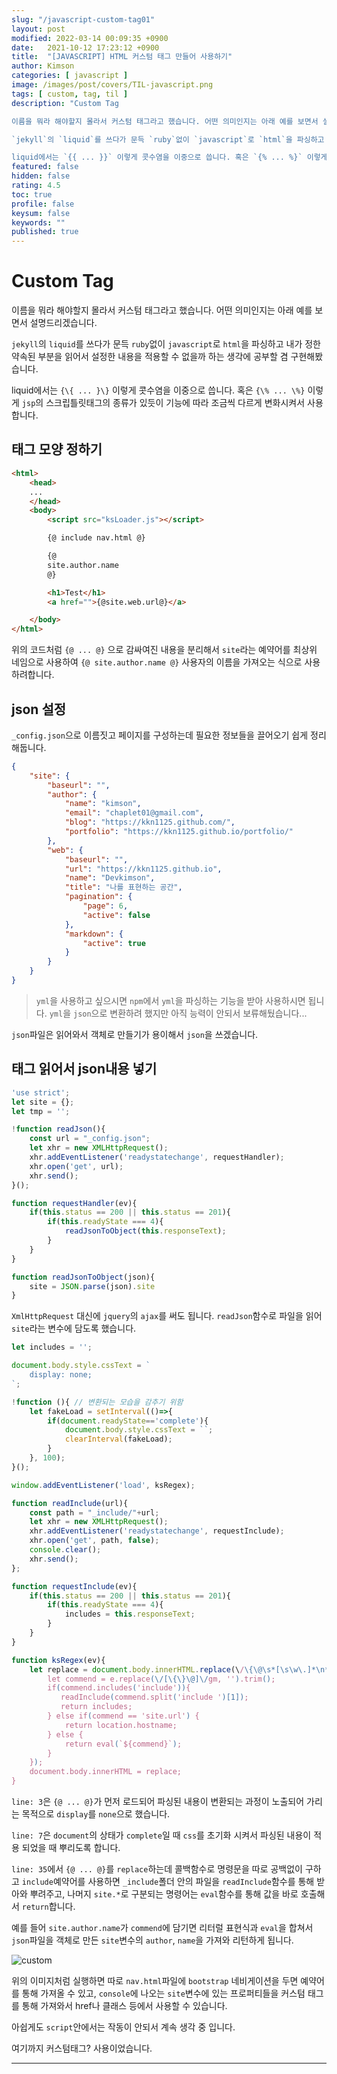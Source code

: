 ```yaml
---
slug: "/javascript-custom-tag01"
layout: post
modified: 2022-03-14 00:09:35 +0900
date:   2021-10-12 17:23:12 +0900
title:  "[JAVASCRIPT] HTML 커스텀 태그 만들어 사용하기"
author: Kimson
categories: [ javascript ]
image: /images/post/covers/TIL-javascript.png
tags: [ custom, tag, til ]
description: "Custom Tag

이름을 뭐라 해야할지 몰라서 커스텀 태그라고 했습니다. 어떤 의미인지는 아래 예를 보면서 설명드리겠습니다.

`jekyll`의 `liquid`를 쓰다가 문득 `ruby`없이 `javascript`로 `html`을 파싱하고 내가 정한 약속된 부분을 읽어서 설정한 내용을 적용할 수 없을까 하는 생각에 공부할 겸 구현해봤습니다.

liquid에서는 `{{ ... }}` 이렇게 콧수염을 이중으로 씁니다. 혹은 `{% ... %}` 이렇게 `jsp`의 스크립틀릿태그의 종류가 있듯이 기능에 따라 조금씩 다르게 변화시켜서 사용합니다."
featured: false
hidden: false
rating: 4.5
toc: true
profile: false
keysum: false
keywords: ""
published: true
---
```


# Custom Tag

이름을 뭐라 해야할지 몰라서 커스텀 태그라고 했습니다. 어떤 의미인지는 아래 예를 보면서 설명드리겠습니다.

`jekyll`의 `liquid`를 쓰다가 문득 `ruby`없이 `javascript`로 `html`을 파싱하고 내가 정한 약속된 부분을 읽어서 설정한 내용을 적용할 수 없을까 하는 생각에 공부할 겸 구현해봤습니다.

liquid에서는 `{\{ ... }\}` 이렇게 콧수염을 이중으로 씁니다. 혹은 `{\% ... \%}` 이렇게 `jsp`의 스크립틀릿태그의 종류가 있듯이 기능에 따라 조금씩 다르게 변화시켜서 사용합니다.

## 태그 모양 정하기

```html
<html>
    <head>
    ...
    </head>
    <body>
        <script src="ksLoader.js"></script>

        {@ include nav.html @}

        {@
        site.author.name
        @}

        <h1>Test</h1>
        <a href="">{@site.web.url@}</a>

    </body>
</html>
```

위의 코드처럼 `{@ ... @}` 으로 감싸여진 내용을 분리해서 `site`라는 예약어를 최상위 네임으로 사용하여 `{@ site.author.name @}` 사용자의 이름을 가져오는 식으로 사용하려합니다.

## json 설정

`_config.json`으로 이름짓고 페이지를 구성하는데 필요한 정보들을 끌어오기 쉽게 정리해둡니다.

```json
{
    "site": {
        "baseurl": "",
        "author": {
            "name": "kimson",
            "email": "chaplet01@gmail.com",
            "blog": "https://kkn1125.github.com/",
            "portfolio": "https://kkn1125.github.io/portfolio/"
        },
        "web": {
            "baseurl": "",
            "url": "https://kkn1125.github.io",
            "name": "Devkimson",
            "title": "나를 표현하는 공간",
            "pagination": {
                "page": 6,
                "active": false
            },
            "markdown": {
                "active": true
            }
        }
    }
}
```

> `yml`을 사용하고 싶으시면 `npm`에서 `yml`을 파싱하는 기능을 받아 사용하시면 됩니다. `yml`을 `json`으로 변환하려 했지만 아직 능력이 안되서 보류해뒀습니다...

`json`파일은 읽어와서 객체로 만들기가 용이해서 `json`을 쓰겠습니다.

## 태그 읽어서 json내용 넣기

```javascript
'use strict';
let site = {};
let tmp = '';

!function readJson(){
    const url = "_config.json";
    let xhr = new XMLHttpRequest();
    xhr.addEventListener('readystatechange', requestHandler);
    xhr.open('get', url);
    xhr.send();
}();

function requestHandler(ev){
    if(this.status == 200 || this.status == 201){
        if(this.readyState === 4){
            readJsonToObject(this.responseText);
        }
    }
}

function readJsonToObject(json){
    site = JSON.parse(json).site
}
```

`XmlHttpRequest` 대신에 `jquery`의 `ajax`를 써도 됩니다. `readJson`함수로 파일을 읽어 `site`라는 변수에 담도록 했습니다.

```javascript
let includes = '';

document.body.style.cssText = `
    display: none;
`;

!function (){ // 변환되는 모습을 감추기 위함
    let fakeLoad = setInterval(()=>{
        if(document.readyState=='complete'){
            document.body.style.cssText = ``;
            clearInterval(fakeLoad);
        }
    }, 100);
}();

window.addEventListener('load', ksRegex);

function readInclude(url){
    const path = "_include/"+url;
    let xhr = new XMLHttpRequest();
    xhr.addEventListener('readystatechange', requestInclude);
    xhr.open('get', path, false);
    console.clear();
    xhr.send();
};

function requestInclude(ev){
    if(this.status == 200 || this.status == 201){
        if(this.readyState === 4){
            includes = this.responseText;
        }
    }
}

function ksRegex(ev){
    let replace = document.body.innerHTML.replace(\/\{\@\s*[\s\w\.]*\n*\s*\@\}\/gim, e=>{
        let commend = e.replace(\/[\{\}\@]\/gm, '').trim();
        if(commend.includes('include')){
           readInclude(commend.split('include ')[1]);
           return includes;
        } else if(commend == 'site.url') {
            return location.hostname;
        } else {
            return eval(`${commend}`);
        }
    });
    document.body.innerHTML = replace;
}
```

`line: 3`은 `{@ ... @}`가 먼저 로드되어 파싱된 내용이 변환되는 과정이 노출되어 가리는 목적으로 `display`를 `none`으로 했습니다.

`line: 7`은 `document`의 상태가 `complete`일 때 `css`를 초기화 시켜서 파싱된 내용이 적용 되었을 때 뿌리도록 합니다.

`line: 35`에서 `{@ ... @}`를 `replace`하는데 콜백함수로 명령문을 따로 공백없이 구하고 `include`예약어를 사용하면 `_include`폴더 안의 파일을 `readInclude`함수를 통해 받아와 뿌려주고, 나머지 `site.*`로 구분되는 명령어는 `eval`함수를 통해 값을 바로 호출해서 `return`합니다.

예를 들어 `site.author.name`가 `commend`에 담기면 리터럴 표현식과 `eval`을 합쳐서 `json`파일을 객체로 만든 `site`변수의 `author`, `name`을 가져와 리턴하게 됩니다.

![custom](/images/post/customTag/custom01.png)

위의 이미지처럼 실행하면 따로 `nav.html`파일에 `bootstrap` 네비게이션을 두면 예약어를 통해 가져올 수 있고, `console`에 나오는 `site`변수에 있는 프로퍼티들을 커스텀 태그를 통해 가져와서 href나 클래스 등에서 사용할 수 있습니다.

아쉽게도 `script`안에서는 작동이 안되서 계속 생각 중 입니다.

여기까지 커스텀태그? 사용이었습니다.

-----